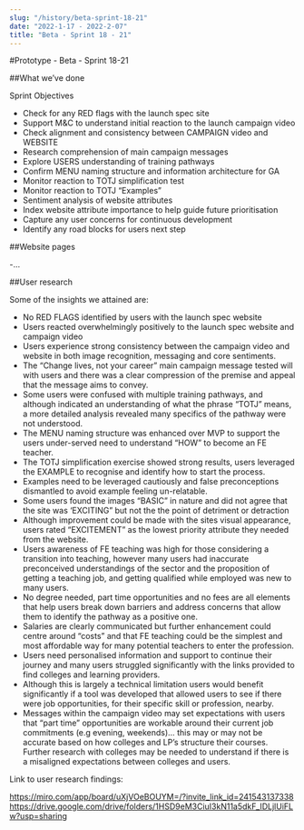 ```yaml
---
slug: "/history/beta-sprint-18-21"
date: "2022-1-17 - 2022-2-07"
title: "Beta - Sprint 18 - 21"
---
```


#Prototype - Beta - Sprint 18-21

##What we’ve done

Sprint Objectives

- Check for any RED flags with the launch spec site
- Support M&C to understand initial reaction to the launch campaign video
- Check alignment and consistency between CAMPAIGN video and WEBSITE
- Research comprehension of main campaign messages
- Explore USERS understanding of training pathways 
- Confirm MENU naming structure and information architecture for GA
- Monitor reaction to TOTJ simplification test 
- Monitor reaction to TOTJ “Examples”
- Sentiment analysis of website attributes
- Index website attribute importance to help guide future prioritisation
- Capture any user concerns for continuous development  
- Identify any road blocks for users next step 

##Website pages

-...

##User research

Some of the insights we attained are:

- No RED FLAGS identified by users with the launch spec website
- Users reacted overwhelmingly positively to the launch spec website and campaign video
- Users experience strong consistency between the campaign video and website in both image recognition, messaging and core sentiments.
- The “Change lives, not your career” main campaign message tested will with users and there was a clear compression of the premise and appeal that the message aims to convey.
- Some users were confused with multiple training pathways, and although indicated an understanding of what the phrase “TOTJ” means, a more detailed analysis revealed many specifics of the pathway were not understood.
- The MENU naming structure was enhanced over MVP to support the users under-served need to understand “HOW” to become an FE teacher.
- The TOTJ simplification exercise showed strong results, users leveraged the EXAMPLE to recognise and identify how to start the process.
- Examples need to be leveraged cautiously and false preconceptions dismantled to avoid example feeling un-relatable.  
- Some users found the images “BASIC” in nature and did not agree that the site was ‘EXCITING” but not the the point of detriment or detraction
- Although improvement could be made with the sites visual appearance, users rated “EXCITEMENT” as the lowest priority attribute they needed from the website.
- Users awareness of FE teaching was high for those considering a transition into teaching, however many users had inaccurate preconceived understandings of the sector and the proposition of getting a teaching job, and getting qualified while employed was new to many users. 
- No degree needed, part time opportunities and no fees are all elements that help users break down barriers and address concerns that allow them to identify the pathway as a positive one. 
- Salaries are clearly communicated but further enhancement could centre around “costs” and that FE teaching could be the simplest and most affordable way for many potential teachers to enter the profession.
- Users need personalised information and support to continue their journey and many users struggled significantly with the links provided to find colleges and learning providers. 
- Although this is largely a technical limitation users would benefit significantly if a tool was developed that allowed users to see if there were job opportunities, for their specific skill or profession, nearby. 
- Messages within the campaign video may set expectations with users that “part time” opportunities are workable around their current job commitments (e.g evening, weekends)… this may or may not be accurate based on how colleges and LP’s structure their courses. Further research with colleges may be needed to understand if there is a misaligned expectations between colleges and users.

Link to user research findings:

https://miro.com/app/board/uXjVOeBOUYM=/?invite_link_id=241543137338
https://drive.google.com/drive/folders/1HSD9eM3CiuI3kN11a5dkF_IDLjlUiFLw?usp=sharing
